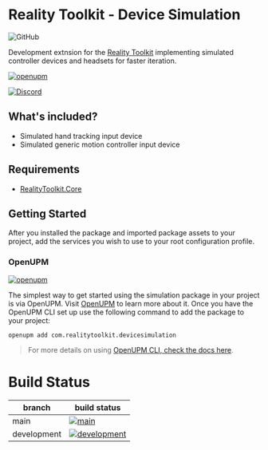 # Reality Toolkit - Device Simulation

![GitHub](https://user-images.githubusercontent.com/9565734/206028194-d8296dac-888f-49d0-8029-e100a45f9aef.png)

Development extnsion for the [Reality Toolkit](https://github.com/realitycollective/com.realitytoolkit.core) implementing simulated controller devices and headsets for faster iteration.

[![openupm](https://img.shields.io/npm/v/com.realitytoolkit.devicesimulation?label=openupm&registry_uri=https://package.openupm.com)](https://openupm.com/packages/com.realitytoolkit.devicesimulation/)

[![Discord](https://img.shields.io/discord/597064584980987924.svg?label=&logo=discord&logoColor=ffffff&color=7389D8&labelColor=6A7EC2)](https://discord.gg/KXABVsTa)

## What's included?

- Simulated hand tracking input device
- Simulated generic motion controller input device

## Requirements

- [RealityToolkit.Core](https://github.com/realitycollective/com.realitytoolkit.core)

## Getting Started

After you installed the package and imported package assets to your project, add the services you wish to use to your root configuration profile.

### OpenUPM

[![openupm](https://img.shields.io/npm/v/com.realitytoolkit.devicesimulation?label=openupm&registry_uri=https://package.openupm.com)](https://openupm.com/packages/com.realitytoolkit.devicesimulation/)

The simplest way to get started using the simulation package in your project is via OpenUPM. Visit [OpenUPM](https://openupm.com/docs/) to learn more about it. Once you have the OpenUPM CLI set up use the following command to add the package to your project:

```
openupm add com.realitytoolkit.devicesimulation
```

> For more details on using [OpenUPM CLI, check the docs here](https://github.com/openupm/openupm-cli#installation).

# Build Status
<!-- Check build status links and details -->

| branch | build status |
| --- | --- |
| main | [![main](https://github.com/realitycollective/com.realitytoolkit.devicesimulation/actions/workflows/main-publish.yml/badge.svg)](https://github.com/realitycollective/com.realitytoolkit.devicesimulation/actions/workflows/main-publish.yml) |
| development | [![development](https://github.com/realitycollective/com.realitytoolkit.devicesimulation/actions/workflows/development-buildandtestupmrelease.yml/badge.svg)](https://github.com/realitycollective/com.realitytoolkit.devicesimulation/actions/workflows/development-buildandtestupmrelease.yml)|